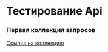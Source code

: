 # Тестирование Api

### Первая коллекция запросов
[Ссылка на коллекцию](https://www.postman.com/cryosat-geoscientist-76682818/workspace/demoshopping/collection/40956819-216f52c6-d528-46fa-8808-02b47835cfc9?action=share&creator=40956819&active-environment=40956819-ed848aa2-fbd9-4ca2-9280-a46660d6709c)

